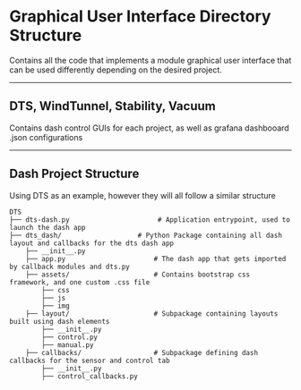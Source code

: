 # Graphical User Interface Directory Structure

Contains all the code that implements a module graphical user interface that can be used differently depending on the desired project.

*** 

## DTS, WindTunnel, Stability, Vacuum

Contains dash control GUIs for each project, as well as grafana dashbooard .json configurations

***

## Dash Project Structure

Using DTS as an example, however they will all follow a similar structure
```
DTS  
├── dts-dash.py                      # Application entrypoint, used to launch the dash app   
├── dts_dash/                   # Python Package containing all dash layout and callbacks for the dts dash app  
    ├── __init__.py                   
    ├── app.py                      # The dash app that gets imported by callback modules and dts.py  
    ├── assets/                     # Contains bootstrap css framework, and one custom .css file  
        ├── css
        ├── js
        ├── img                       
    ├── layout/                     # Subpackage containing layouts built using dash elements  
        ├── __init__.py                  
        ├── control.py  
        ├── manual.py  
    ├── callbacks/                  # Subpackage defining dash callbacks for the sensor and control tab  
        ├── __init__.py  
        ├── control_callbacks.py  
```